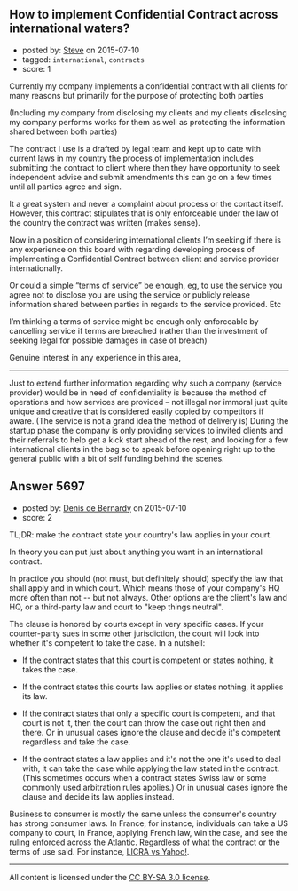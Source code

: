 ## How to implement Confidential Contract across international waters?

- posted by: [Steve](https://stackexchange.com/users/6570044/steve) on 2015-07-10
- tagged: `international`, `contracts`
- score: 1

Currently my company implements a confidential contract with all clients for many reasons but primarily for the purpose of protecting both parties 

(Including my company from disclosing my clients and my clients disclosing my company performs works for them as well as protecting the information shared between both parties) 

The contract I use is a drafted by legal team and kept up to date with current laws in my country the process of implementation includes submitting the contract to client where then they have opportunity to seek independent advise and submit amendments this can go on a few times until all parties agree and sign. 

It a great system and never a complaint about process or the contact itself. 
However, this contract stipulates that is only enforceable under the law of the country the contract was written (makes sense).

Now in a position of considering international clients I’m seeking if there is any experience on this board with regarding developing process of implementing a Confidential Contract between client and service provider internationally.
 
Or could a simple “terms of service” be enough, eg, to use the service you agree not to disclose you are using the service or publicly release information shared between parties in regards to the service provided. Etc
 
I’m thinking a terms of service might be enough only enforceable by cancelling service if terms are breached (rather than the investment of seeking legal for possible damages in case of breach)

Genuine interest in any experience in this area,

---

Just to extend further information regarding why such a company (service provider) would be in need of confidentiality is because the method of operations and how services are provided – not illegal nor immoral just quite unique and creative that is considered easily copied by competitors if aware. (The service is not a grand idea the method of delivery is) During the startup phase the company is only providing services to invited clients and their referrals to help get a kick start ahead of the rest, and looking for a few international clients in the bag so to speak before opening right up to the general public with a bit of self funding behind the scenes. 



## Answer 5697

- posted by: [Denis de Bernardy](https://stackexchange.com/users/182468/denis-de-bernardy) on 2015-07-10
- score: 2

<p>TL;DR: make the contract state your country's law applies in your court.</p>

<p>In theory you can put just about anything you want in an international contract.</p>

<p>In practice you should (not must, but definitely should) specify the law that shall apply and in which court. Which means those of your company's HQ more often than not -- but not always. Other options are the client's law and HQ, or a third-party law and court to "keep things neutral".</p>

<p>The clause is honored by courts except in very specific cases. If your counter-party sues in some other jurisdiction, the court will look into whether it's competent to take the case. In a nutshell:</p>

<ul>
<li><p>If the contract states that this court is competent or states nothing, it takes the case.</p></li>
<li><p>If the contract states this courts law applies or states nothing, it applies its law.</p></li>
<li><p>If the contract states that only a specific court is competent, and that court is not it, then the court can throw the case out right then and there. Or in unusual cases ignore the clause and decide it's competent regardless and take the case.</p></li>
<li><p>If the contract states a law applies and it's not the one it's used to deal with, it can take the case while applying the law stated in the contract. (This sometimes occurs when a contract states Swiss law or some commonly used arbitration rules applies.) Or in unusual cases ignore the clause and decide its law applies instead.</p></li>
</ul>

<p>Business to consumer is mostly the same unless the consumer's country has strong consumer laws. In France, for instance, individuals can take a US company to court, in France, applying French law, win the case, and see the ruling enforced across the Atlantic. Regardless of what the contract or the terms of use said. For instance, <a href="https://en.wikipedia.org/wiki/LICRA_v._Yahoo!" rel="nofollow">LICRA vs Yahoo!</a>.</p>




---

All content is licensed under the [CC BY-SA 3.0 license](https://creativecommons.org/licenses/by-sa/3.0/).
